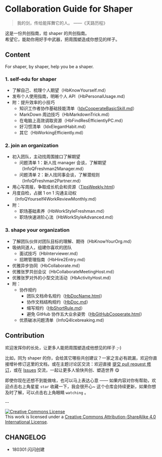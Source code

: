 # Collaboration Guide for Shaper



> 我的剑，传给能挥舞它的人。
> ——《天路历程》

这是一份共创指南，给 shaper 的共创指南。 <br> 希望它，能助你用好手中武器，把周围塑造成你想见的样子。

## Content

For shaper, by shaper, help you be a shaper.


### 1. self-edu for shaper

- 了解自己、梳理个人期望（HbKnowYourself.md）
- 发布个人使用指南，明晰个人 API（HbPersonalUsage.md）
- 附：提升效率的小技巧
	- 知识工作者协作基础技能清单（[IdxCooperateBasicSkill.md](https://github.com/OpenMindClub/Share/wiki/IdxCooperateBasicSkill)）
	- MarkDown 周边技巧（HbMarkdownTrick.md）
	- 在电脑上高效调取资源（HbFindResEfficientlyPC.md）
	- 好习惯清单（IdxElegantHabit.md）
	- 其它（HbWorkingEfficiently.md）


### 2. join an organization


- 初入团队，主动找周围接口了解期望
	- 问题清单 1：新人找 manager 会谈，了解期望（InfoQFreshman2Manager.md）
	- 问题清单 2：新人找同事会谈，了解潜规则（InfoQFreshman2Partner.md）
- 用心写周报，争取成长机会和资源（[TipsWeekly.html](http://ishanshan.top/selfedu/TipsWeekly.html)）
- 月度自检，占据 1 on 1 沟通主动权（InfoQYourself4WorkReviewMonthly.md）
- 附：
	- 职场基础素养（HbWorkStyleFreshman.md）
	- 职场快速进阶心法（HbWorkStyleAdvanced.md）

### 3. shape your organization

- 了解团队伙伴对团队目标的理解、期待（HbKnowYourOrg.md）
- 吸纳同道人，组建你喜欢的团队
	- 面试技巧（HbInterviewer.md）
	- 招聘管理指南（HbHire2Entry.md）
- 优雅异步协同（HbCollaborate.md）
- 优雅张罗共创会议（HbCollaborateMeetingHost.md）
- 优雅张罗对外的小型交流活动（HbActivityHost.md）
- 附：
	- 协作规约
		- 团队文档命名规约（[HbDocName.html](http://ishanshan.top/community/HbDocName.html)）
		- 协作文档结构规约（[HbDoc.md](https://github.com/OpenMindClub/Share/wiki/HbDoc)）
		- 缩写规约（[HbShortRule.md](https://github.com/OpenMindClub/Share/wiki/HbShortRule)）
		- 避免 GitHub 协作五大业余姿势（[HbGitHubCooperate.html](http://ishanshan.top/community/HbGitHubCooperate.html)）
	- 优质破冰问题清单（InfoQ4Icebreaking.md）

## Contribution

欢迎发挥你的长处，让更多人能把周围塑造成他想见的样子 ;-)

比如，同为 shaper 的你，会给其它哪些共创建议？一家之言必有疏漏，欢迎你直接增补修订这里的文档，或在主题讨论区交流：欢迎直接 [提交 pull request 修订](https://guides.github.com/activities/forking/#making-changes)，或在 [Issues](https://github.com/ishanshan/CollaborationGuide4Shaper/issues) 交流，一起让更多人愉快共创、塑造世界 😋


即使你现在还想不到能做啥，也可以马上表达心意 —— 如果内容对你有帮助，欢迎点击右上角星星 `star` 收藏一下，我会很开心~ 这个仓库会持续更新，如果你想及时了解，可以点击右上角眼睛 `watching` 。

--

<a rel="license" href="http://creativecommons.org/licenses/by-sa/4.0/"><img alt="Creative Commons License" style="border-width:0" src="https://i.creativecommons.org/l/by-sa/4.0/88x31.png" /></a><br />This work is licensed under a <a rel="license" href="http://creativecommons.org/licenses/by-sa/4.0/">Creative Commons Attribution-ShareAlike 4.0 International License</a>.


## CHANGELOG 

- 180301 闪闪创建

